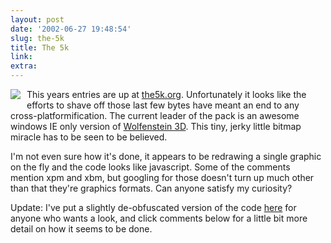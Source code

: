 ```yaml
---
layout: post
date: '2002-06-27 19:48:54'
slug: the-5k
title: The 5k
link: 
extra: 
---
```


<img src="/files/wolfenstein5k/wolfgrab.gif" style="margin:0 10px 5px 0; float:left;" />

This years entries are up at [the5k.org](http://www.the5k.org/list.asp?y=2002&amp;how=list-by-rating-desc). Unfortunately it looks like the efforts to shave off those last few bytes have meant an end to any cross-platformification. The current leader of the pack is an awesome windows IE only version of [Wolfenstein 3D](http://www.the5k.org/description.asp/entry_id=946). This tiny, jerky little bitmap miracle has to be seen to be believed.

I'm not even sure how it's done, it appears to be redrawing a single graphic on the fly and the code looks like javascript. Some of the comments mention xpm and xbm, but googling for those doesn't turn up much other than that they're graphics formats.
Can anyone satisfy my curiosity? 

Update: I've put a slightly de-obfuscated version of the code [here](/files/wolfenstein5k/wolfenstein.html) for anyone who wants a look, and click comments below for a little bit more detail on how it seems to be done.